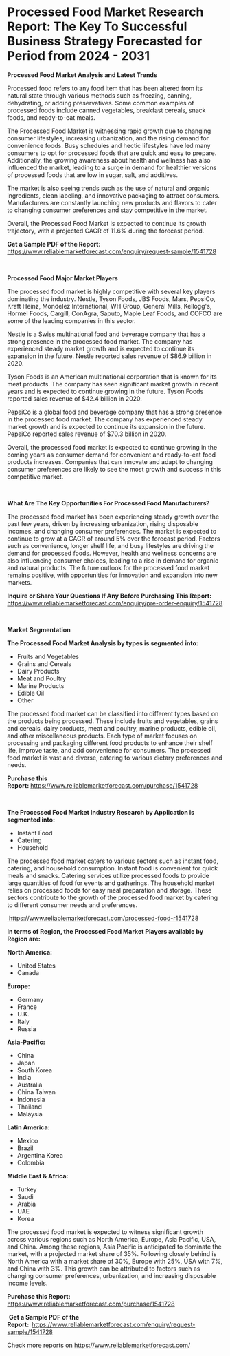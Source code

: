 <p><h1>Processed Food Market Research Report: The Key To Successful Business Strategy Forecasted for Period from 2024 - 2031</h1></p><p><strong>Processed Food Market Analysis and Latest Trends</strong></p>
<p><p>Processed food refers to any food item that has been altered from its natural state through various methods such as freezing, canning, dehydrating, or adding preservatives. Some common examples of processed foods include canned vegetables, breakfast cereals, snack foods, and ready-to-eat meals.</p><p>The Processed Food Market is witnessing rapid growth due to changing consumer lifestyles, increasing urbanization, and the rising demand for convenience foods. Busy schedules and hectic lifestyles have led many consumers to opt for processed foods that are quick and easy to prepare. Additionally, the growing awareness about health and wellness has also influenced the market, leading to a surge in demand for healthier versions of processed foods that are low in sugar, salt, and additives.</p><p>The market is also seeing trends such as the use of natural and organic ingredients, clean labeling, and innovative packaging to attract consumers. Manufacturers are constantly launching new products and flavors to cater to changing consumer preferences and stay competitive in the market.</p><p>Overall, the Processed Food Market is expected to continue its growth trajectory, with a projected CAGR of 11.6% during the forecast period.</p></p>
<p><strong>Get a Sample PDF of the Report:&nbsp;</strong> <a href="https://www.reliablemarketforecast.com/enquiry/request-sample/1541728">https://www.reliablemarketforecast.com/enquiry/request-sample/1541728</a></p>
<p>&nbsp;</p>
<p><strong>Processed Food Major Market Players</strong></p>
<p><p>The processed food market is highly competitive with several key players dominating the industry. Nestle, Tyson Foods, JBS Foods, Mars, PepsiCo, Kraft Heinz, Mondelez International, WH Group, General Mills, Kellogg's, Hormel Foods, Cargill, ConAgra, Saputo, Maple Leaf Foods, and COFCO are some of the leading companies in this sector.</p><p>Nestle is a Swiss multinational food and beverage company that has a strong presence in the processed food market. The company has experienced steady market growth and is expected to continue its expansion in the future. Nestle reported sales revenue of $86.9 billion in 2020.</p><p>Tyson Foods is an American multinational corporation that is known for its meat products. The company has seen significant market growth in recent years and is expected to continue growing in the future. Tyson Foods reported sales revenue of $42.4 billion in 2020.</p><p>PepsiCo is a global food and beverage company that has a strong presence in the processed food market. The company has experienced steady market growth and is expected to continue its expansion in the future. PepsiCo reported sales revenue of $70.3 billion in 2020.</p><p>Overall, the processed food market is expected to continue growing in the coming years as consumer demand for convenient and ready-to-eat food products increases. Companies that can innovate and adapt to changing consumer preferences are likely to see the most growth and success in this competitive market.</p></p>
<p>&nbsp;</p>
<p><strong>What Are The Key Opportunities For Processed Food Manufacturers?</strong></p>
<p><p>The processed food market has been experiencing steady growth over the past few years, driven by increasing urbanization, rising disposable incomes, and changing consumer preferences. The market is expected to continue to grow at a CAGR of around 5% over the forecast period. Factors such as convenience, longer shelf life, and busy lifestyles are driving the demand for processed foods. However, health and wellness concerns are also influencing consumer choices, leading to a rise in demand for organic and natural products. The future outlook for the processed food market remains positive, with opportunities for innovation and expansion into new markets.</p></p>
<p><strong>Inquire or Share Your Questions If Any Before Purchasing This Report:</strong> <a href="https://www.reliablemarketforecast.com/enquiry/pre-order-enquiry/1541728">https://www.reliablemarketforecast.com/enquiry/pre-order-enquiry/1541728</a></p>
<p>&nbsp;</p>
<p><strong>Market Segmentation</strong></p>
<p><strong>The Processed Food Market Analysis by types is segmented into:</strong></p>
<p><ul><li>Fruits and Vegetables</li><li>Grains and Cereals</li><li>Dairy Products</li><li>Meat and Poultry</li><li>Marine Products</li><li>Edible Oil</li><li>Other</li></ul></p>
<p><p>The processed food market can be classified into different types based on the products being processed. These include fruits and vegetables, grains and cereals, dairy products, meat and poultry, marine products, edible oil, and other miscellaneous products. Each type of market focuses on processing and packaging different food products to enhance their shelf life, improve taste, and add convenience for consumers. The processed food market is vast and diverse, catering to various dietary preferences and needs.</p></p>
<p><strong>Purchase this Report:&nbsp;</strong><a href="https://www.reliablemarketforecast.com/purchase/1541728">https://www.reliablemarketforecast.com/purchase/1541728</a></p>
<p>&nbsp;</p>
<p><strong>The Processed Food Market Industry Research by Application is segmented into:</strong></p>
<p><ul><li>Instant Food</li><li>Catering</li><li>Household</li></ul></p>
<p><p>The processed food market caters to various sectors such as instant food, catering, and household consumption. Instant food is convenient for quick meals and snacks. Catering services utilize processed foods to provide large quantities of food for events and gatherings. The household market relies on processed foods for easy meal preparation and storage. These sectors contribute to the growth of the processed food market by catering to different consumer needs and preferences.</p></p>
<p><a href="https://www.reliablemarketforecast.com/processed-food-r1541728">&nbsp;https://www.reliablemarketforecast.com/processed-food-r1541728</a></p>
<p><strong>In terms of Region, the Processed Food Market Players available by Region are:</strong></p>
<p>
    <p> <strong> North America: </strong>
        <ul>
            <li>United States</li>
            <li>Canada</li>
        </ul>
        </p> 
    <p> <strong> Europe: </strong>
        <ul>
            <li>Germany</li>
            <li>France</li>
            <li>U.K.</li>
            <li>Italy</li>
            <li>Russia</li>
        </ul>
        </p> 
    <p> <strong> Asia-Pacific: </strong>
        <ul>
            <li>China</li>
            <li>Japan</li>
            <li>South Korea</li>
            <li>India</li>
            <li>Australia</li>
            <li>China Taiwan</li>
            <li>Indonesia</li>
            <li>Thailand</li>
            <li>Malaysia</li>
        </ul>
        </p> 
    <p> <strong> Latin America: </strong>
        <ul>
            <li>Mexico</li>
            <li>Brazil</li>
            <li>Argentina Korea</li>
            <li>Colombia</li>
        </ul>
        </p> 
    <p> <strong> Middle East & Africa: </strong>
        <ul>
            <li>Turkey</li>
            <li>Saudi</li>
            <li>Arabia</li>
            <li>UAE</li>
            <li>Korea</li>
        </ul>
    </p>
    </p>
<p><p>The processed food market is expected to witness significant growth across various regions such as North America, Europe, Asia Pacific, USA, and China. Among these regions, Asia Pacific is anticipated to dominate the market, with a projected market share of 35%. Following closely behind is North America with a market share of 30%, Europe with 25%, USA with 7%, and China with 3%. This growth can be attributed to factors such as changing consumer preferences, urbanization, and increasing disposable income levels.</p></p>
<p><strong>Purchase this Report: </strong><a href="https://www.reliablemarketforecast.com/purchase/1541728">https://www.reliablemarketforecast.com/purchase/1541728</a></p>
<p>&nbsp;<strong>Get a Sample PDF of the Report:&nbsp;&nbsp;</strong><a href="https://www.reliablemarketforecast.com/enquiry/request-sample/1541728">https://www.reliablemarketforecast.com/enquiry/request-sample/1541728</a></p>
<p><strong></strong></p>
<p>Check more reports on <a href="https://www.reliablemarketforecast.com/">https://www.reliablemarketforecast.com/</a></p>